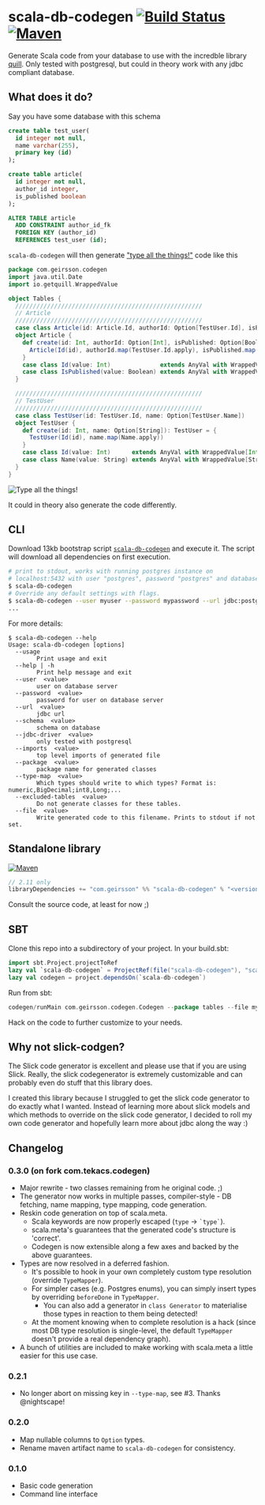 # scala-db-codegen [![Build Status][travisImg]](travisLink) [![Maven][mavenImg]][mavenLink]
Generate Scala code from your database to use with the incredble library [quill](https://github.com/getquill/quill).
Only tested with postgresql, but could in theory work with any jdbc compliant database.


## What does it do?

Say you have some database with this schema

```sql
create table test_user(
  id integer not null,
  name varchar(255),
  primary key (id)
);

create table article(
  id integer not null,
  author_id integer,
  is_published boolean
);

ALTER TABLE article
  ADD CONSTRAINT author_id_fk
  FOREIGN KEY (author_id)
  REFERENCES test_user (id);
```

`scala-db-codegen` will then generate ["type all the things!"](http://jto.github.io/articles/type-all-the-things/)
code like this

```scala
package com.geirsson.codegen
import java.util.Date
import io.getquill.WrappedValue

object Tables {
  /////////////////////////////////////////////////////
  // Article
  /////////////////////////////////////////////////////
  case class Article(id: Article.Id, authorId: Option[TestUser.Id], isPublished: Option[Article.IsPublished])
  object Article {
    def create(id: Int, authorId: Option[Int], isPublished: Option[Boolean]): Article = {
      Article(Id(id), authorId.map(TestUser.Id.apply), isPublished.map(IsPublished.apply))
    }
    case class Id(value: Int)              extends AnyVal with WrappedValue[Int]
    case class IsPublished(value: Boolean) extends AnyVal with WrappedValue[Boolean]
  }

  /////////////////////////////////////////////////////
  // TestUser
  /////////////////////////////////////////////////////
  case class TestUser(id: TestUser.Id, name: Option[TestUser.Name])
  object TestUser {
    def create(id: Int, name: Option[String]): TestUser = {
      TestUser(Id(id), name.map(Name.apply))
    }
    case class Id(value: Int)      extends AnyVal with WrappedValue[Int]
    case class Name(value: String) extends AnyVal with WrappedValue[String]
  }
}
```

![Type all the things!](https://cdn.meme.am/instances/500x/71298545.jpg)

It could in theory also generate the code differently.

## CLI

Download 13kb bootstrap script
[`scala-db-codegen`](https://github.com/olafurpg/scala-db-codegen/blob/master/scala-db-codegen)
and execute it.
The script will download all dependencies on first execution.

```bash
# print to stdout, works with running postgres instance on
# localhost:5432 with user "postgres", password "postgres" and database "postgres"
$ scala-db-codegen
# Override any default settings with flags.
$ scala-db-codegen --user myuser --password mypassword --url jdbc:postgresql://myhost:8888/postgres --file Tables.scala --type-map "bool,Boolean;int4,Int;int8,Long"
...
```

For more details:
```shell
$ scala-db-codegen --help
Usage: scala-db-codegen [options]
  --usage
        Print usage and exit
  --help | -h
        Print help message and exit
  --user  <value>
        user on database server
  --password  <value>
        password for user on database server
  --url  <value>
        jdbc url
  --schema  <value>
        schema on database
  --jdbc-driver  <value>
        only tested with postgresql
  --imports  <value>
        top level imports of generated file
  --package  <value>
        package name for generated classes
  --type-map  <value>
        Which types should write to which types? Format is: numeric,BigDecimal;int8,Long;...
  --excluded-tables  <value>
        Do not generate classes for these tables.
  --file  <value>
        Write generated code to this filename. Prints to stdout if not set.
```

## Standalone library
[![Maven][mavenImg]][mavenLink]

```scala
// 2.11 only
libraryDependencies += "com.geirsson" %% "scala-db-codegen" % "<version>"
```

Consult the source code, at least for now ;)

## SBT

Clone this repo into a subdirectory of your project. In your build.sbt:

```scala
import sbt.Project.projectToRef
lazy val `scala-db-codegen` = ProjectRef(file("scala-db-codegen"), "scala-db-codegen")
lazy val codegen = project.dependsOn(`scala-db-codegen`)
```

Run from sbt:

```scala
codegen/runMain com.geirsson.codegen.Codegen --package tables --file myfile.scala
```

Hack on the code to further customize to your needs.

## Why not slick-codgen?

The Slick code generator is excellent and please use that if you are using Slick.
Really, the slick codegenerator is extremely customizable and can probably even
do stuff that this library does.

I created this library because I struggled to get the slick code generator
to do exactly what I wanted.
Instead of learning more about slick models and which methods to override
on the slick code generator, I decided to roll my own code generator and
hopefully learn more about jdbc along the way :)

## Changelog

### 0.3.0 (on fork com.tekacs.codegen)

* Major rewrite - two classes remaining from he original code. ;)
* The generator now works in multiple passes, compiler-style - DB fetching, name mapping, type mapping, code generation.
* Reskin code generation on top of scala.meta.
  * Scala keywords are now properly escaped (`type` -> `` `type` ``).
  * scala.meta's guarantees that the generated code's structure is 'correct'.
  * Codegen is now extensible along a few axes and backed by the above guarantees.
* Types are now resolved in a deferred fashion.
  * It's possible to hook in your own completely custom type resolution (override `TypeMapper`).
  * For simpler cases (e.g. Postgres enums), you can simply insert types by overriding `beforeDone` in `TypeMapper`.
    * You can also add a generator in `class Generator` to materialise those types in reaction to them being detected!
  * At the moment knowing when to complete resolution is a hack (since most DB type resolution is single-level, the default `TypeMapper` doesn't provide a real dependency graph).
* A bunch of utilities are included to make working with scala.meta a little easier for this use case.

### 0.2.1

* No longer abort on missing key in `--type-map`, see #3. Thanks @nightscape!

### 0.2.0

* Map nullable columns to `Option` types.
* Rename maven artifact name to `scala-db-codegen` for consistency.

### 0.1.0

* Basic code generation
* Command line interface

[travisImg]: https://travis-ci.org/olafurpg/scala-db-codegen.svg?branch=master
[travisLink]: https://travis-ci.org/olafurpg/scala-db-codegen

[mavenImg]: https://img.shields.io/maven-central/v/com.geirsson/scala-db-codegen_2.11.svg
[mavenLink]: http://search.maven.org/#search%7Cga%7C1%7Ca%3A%22scala-db-codegen_2.11%22%20g%3A%22com.geirsson%22
